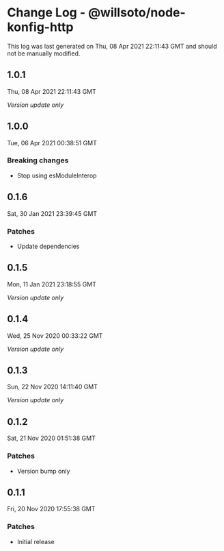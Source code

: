 # Change Log - @willsoto/node-konfig-http

This log was last generated on Thu, 08 Apr 2021 22:11:43 GMT and should not be manually modified.

## 1.0.1
Thu, 08 Apr 2021 22:11:43 GMT

_Version update only_

## 1.0.0
Tue, 06 Apr 2021 00:38:51 GMT

### Breaking changes

- Stop using esModuleInterop

## 0.1.6
Sat, 30 Jan 2021 23:39:45 GMT

### Patches

- Update dependencies

## 0.1.5
Mon, 11 Jan 2021 23:18:55 GMT

_Version update only_

## 0.1.4
Wed, 25 Nov 2020 00:33:22 GMT

_Version update only_

## 0.1.3
Sun, 22 Nov 2020 14:11:40 GMT

_Version update only_

## 0.1.2
Sat, 21 Nov 2020 01:51:38 GMT

### Patches

- Version bump only

## 0.1.1
Fri, 20 Nov 2020 17:55:38 GMT

### Patches

- Initial release

